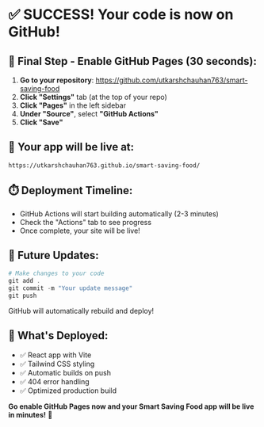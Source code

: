 # ✅ SUCCESS! Your code is now on GitHub!

## 🎯 **Final Step - Enable GitHub Pages (30 seconds):**

1. **Go to your repository**: https://github.com/utkarshchauhan763/smart-saving-food
2. **Click "Settings"** tab (at the top of your repo)
3. **Click "Pages"** in the left sidebar
4. **Under "Source"**, select **"GitHub Actions"**
5. **Click "Save"**

## 🚀 **Your app will be live at:**
```
https://utkarshchauhan763.github.io/smart-saving-food/
```

## ⏱️ **Deployment Timeline:**
- GitHub Actions will start building automatically (2-3 minutes)
- Check the "Actions" tab to see progress
- Once complete, your site will be live!

## 🔄 **Future Updates:**
```powershell
# Make changes to your code
git add .
git commit -m "Your update message"
git push
```
GitHub will automatically rebuild and deploy!

## 🎉 **What's Deployed:**
- ✅ React app with Vite
- ✅ Tailwind CSS styling
- ✅ Automatic builds on push
- ✅ 404 error handling
- ✅ Optimized production build

**Go enable GitHub Pages now and your Smart Saving Food app will be live in minutes!** 🚀
